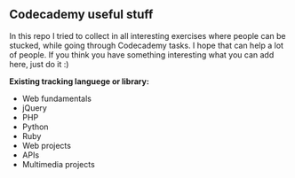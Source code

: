<h2>Codecademy useful stuff</h2>

In this repo I tried to collect in all interesting exercises where people can be stucked, while going through Codecademy tasks. 
I hope that can help a lot of people. If you think you have something interesting what you can add here, just do it :)


<strong>Existing tracking languege or library:</strong>
<ul>
<li>Web fundamentals</li>
<li>jQuery</li>
<li>PHP</li>
<li>Python</li>
<li>Ruby</li>
<li>Web projects</li>
<li>APIs</li>
<li>Multimedia projects</li>
</ul>
